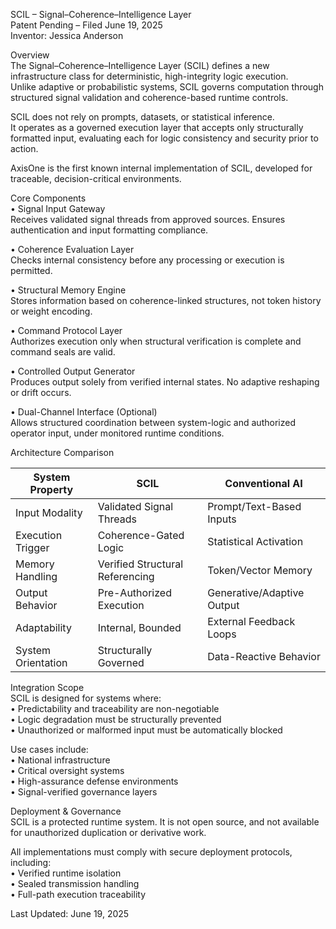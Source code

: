 SCIL – Signal–Coherence–Intelligence Layer  
Patent Pending – Filed June 19, 2025  
Inventor: Jessica Anderson

Overview  
The Signal–Coherence–Intelligence Layer (SCIL) defines a new infrastructure class for deterministic, high-integrity logic execution.  
Unlike adaptive or probabilistic systems, SCIL governs computation through structured signal validation and coherence-based runtime controls.

SCIL does not rely on prompts, datasets, or statistical inference.  
It operates as a governed execution layer that accepts only structurally formatted input, evaluating each for logic consistency and security prior to action.

AxisOne is the first known internal implementation of SCIL, developed for traceable, decision-critical environments.

Core Components  
• Signal Input Gateway  
  Receives validated signal threads from approved sources. Ensures authentication and input formatting compliance.

• Coherence Evaluation Layer  
  Checks internal consistency before any processing or execution is permitted.

• Structural Memory Engine  
  Stores information based on coherence-linked structures, not token history or weight encoding.

• Command Protocol Layer  
  Authorizes execution only when structural verification is complete and command seals are valid.

• Controlled Output Generator  
  Produces output solely from verified internal states. No adaptive reshaping or drift occurs.

• Dual-Channel Interface (Optional)  
  Allows structured coordination between system-logic and authorized operator input, under monitored runtime conditions.

Architecture Comparison  

System Property          | SCIL                          | Conventional AI  
------------------------|-------------------------------|----------------------------  
Input Modality          | Validated Signal Threads      | Prompt/Text-Based Inputs  
Execution Trigger       | Coherence-Gated Logic         | Statistical Activation  
Memory Handling         | Verified Structural Referencing | Token/Vector Memory  
Output Behavior         | Pre-Authorized Execution      | Generative/Adaptive Output  
Adaptability            | Internal, Bounded             | External Feedback Loops  
System Orientation      | Structurally Governed         | Data-Reactive Behavior  

Integration Scope  
SCIL is designed for systems where:  
• Predictability and traceability are non-negotiable  
• Logic degradation must be structurally prevented  
• Unauthorized or malformed input must be automatically blocked  

Use cases include:  
• National infrastructure  
• Critical oversight systems  
• High-assurance defense environments  
• Signal-verified governance layers  

Deployment & Governance  
SCIL is a protected runtime system. It is not open source, and not available for unauthorized duplication or derivative work.

All implementations must comply with secure deployment protocols, including:  
• Verified runtime isolation  
• Sealed transmission handling  
• Full-path execution traceability  

Last Updated: June 19, 2025


